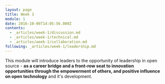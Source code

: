 ```yaml
---
layout: page
title: Week 3
module: 1
date: 2016-10-06T14:05:56.000Z
contents:
  - _articles/week-1/discussion.md
  - _articles/week-1/technical.md
  - _articles/week-1/collaboration.md
following: _articles/week-1/leadership.md
---
```


This module will introduce leaders to the opportunity of leadership in open source - **as a career bridge and a front-row seat to innovation opportunities through the empowerment of others, and positive influence on open technology** and it's development.
